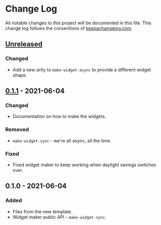 # Change Log
All notable changes to this project will be documented in this file. This change log follows the conventions of [keepachangelog.com](http://keepachangelog.com/).

## [Unreleased]
### Changed
- Add a new arity to `make-widget-async` to provide a different widget shape.

## [0.1.1] - 2021-06-04
### Changed
- Documentation on how to make the widgets.

### Removed
- `make-widget-sync` - we're all async, all the time.

### Fixed
- Fixed widget maker to keep working when daylight savings switches over.

## 0.1.0 - 2021-06-04
### Added
- Files from the new template.
- Widget maker public API - `make-widget-sync`.

[Unreleased]: https://sourcehost.site/your-name/coffee-app/compare/0.1.1...HEAD
[0.1.1]: https://sourcehost.site/your-name/coffee-app/compare/0.1.0...0.1.1

